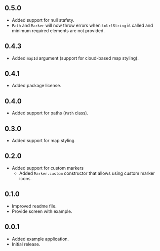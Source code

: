 ## 0.5.0
* Added support for null stafety.
* `Path` and `Marker` will now throw errors when `toUrlString` is called and minimum required elements are not provided.
## 0.4.3
* Added `mapId` argument (support for cloud-based map styling).
## 0.4.1
* Added package license.
## 0.4.0
* Added support for paths (`Path` class).
## 0.3.0
* Added support for map styling.
## 0.2.0
* Added support for custom markers
  * Added `Marker.custom` constructor that allows using custom marker icons.
## 0.1.0
* Improved readme file.
* Provide screen with example.
## 0.0.1
* Added example application.
* Initial release.
